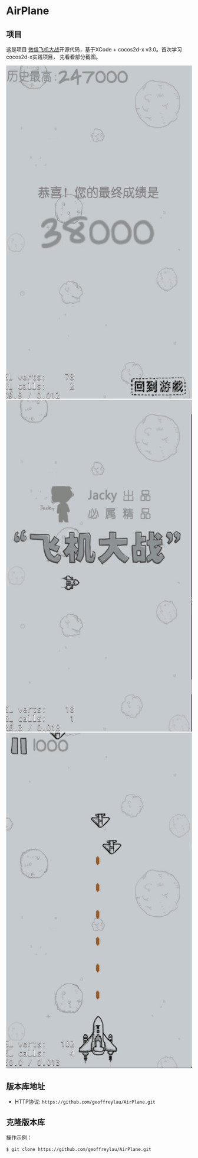 # AirPlane


## 项目

这是项目 [微信飞机大战](https://github.com/geoffreylau/AirPlane.git)开源代码，基于XCode + cocos2d-x v3.0。首次学习cocos2d-x实践项目，
先看看部分截图。


![](https://github.com/geoffreylau/AirPlane/raw/master/gameover.png)
![](https://github.com/geoffreylau/AirPlane/raw/master/gamesplash.png)
![](https://github.com/geoffreylau/AirPlane/raw/master/gaming.png)


## 版本库地址
* HTTP协议: `https://github.com/geoffreylau/AirPlane.git` 

## 克隆版本库

操作示例：

    $ git clone https://github.com/geoffreylau/AirPlane.git
